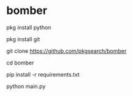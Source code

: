 # bomber

pkg install python


pkg install git


git clone https://github.com/pkgsearch/bomber


cd bomber


pip install -r requirements.txt


python main.py
